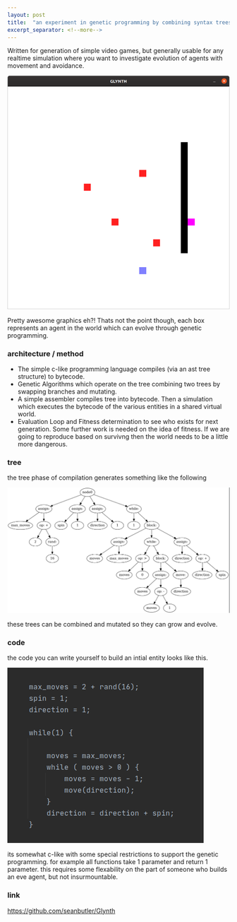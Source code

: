 ```yaml
---
layout: post
title:  "an experiment in genetic programming by combining syntax trees"
excerpt_separator: <!--more-->
---
```


Written for generation of simple video games, but generally usable for any realtime simulation where you want to investigate evolution of agents with movement and avoidance.

<!--more-->


![](https://github.com/seanbutler/Glynth/blob/master/Media/Screenshot_1.png?raw=true)


Pretty awesome graphics eh?! Thats not the point though, each box represents an agent in the world which can evolve through genetic programming.

### architecture / method

- The simple c-like programming language compiles (via an ast tree structure) to bytecode.
- Genetic Algorithms which operate on the tree combining two trees by swapping branches and mutating.
- A simple assembler compiles tree into bytecode. Then a simulation which executes the bytecode of the various entities in a shared virtual world.
- Evaluation Loop and Fitness determination to see who exists for next generation. Some further work is needed on the idea of fitness. If we are going to reproduce based on survivng then the world needs to be a little more dangerous.

### tree

the tree phase of compilation generates something like the following

![](https://github.com/seanbutler/Glynth/blob/master/Media/Screenshot_4.png?raw=true)

these trees can be combined and mutated so they can grow and evolve.


###  code

the code you can write yourself to build an intial entity looks like this.

![](https://github.com/seanbutler/Glynth/blob/master/Media/Screenshot_3.png?raw=true)

its somewhat c-like with some special restrictions to support the genetic programming. for example all functions take 1 parameter and return 1 parameter. this requires some flexability on the part of someone who builds an eve agent, but not insurmountable.

### link

https://github.com/seanbutler/Glynth
